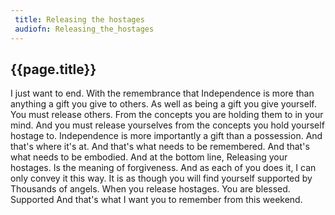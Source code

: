```yaml
---
 title: Releasing the hostages
 audiofn: Releasing_the_hostages
---
```


## {{page.title}}

I just want to end. With the remembrance that Independence is more than
anything a gift you give to others. As well as being a gift you give
yourself. You must release others. From the concepts you are holding
them to in your mind. And you must release yourselves from the concepts
you hold yourself hostage to. Independence is more importantly a gift
than a possession. And that's where it's at. And that's what needs to be
remembered. And that's what needs to be embodied. And at the bottom
line, Releasing your hostages. Is the meaning of forgiveness. And as
each of you does it, I can only convey it this way. It is as though you
will find yourself supported by Thousands of angels. When you release
hostages. You are blessed. Supported And that's what I want you to
remember from this weekend.

